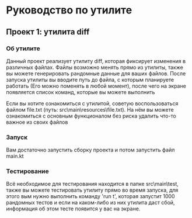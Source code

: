 # Руководство по утилите
## Проект 1: утилита diff
### Об утилите
Данный проект реализует утилиту diff, которая фиксирует изменения в различных файлах.
Файлы возможно менять прямо из утилиты, также вы можете генерировать рандомные данные для ваших файлов.
После запуска утилиты вы вводите путь до файла, с которым планируете работать (Его можно поменять в любой момент), после чего
 на экране появляется список команд, которые вы можете выполнить

Если вы хотите ознакомиться с утилитой, советую воспользоваться файлом file.txt (путь: src\main\resources\file.txt).
На нём вы можете ознакомиться с основным функционалом без риска удалить что-то важное из своих файлов

### Запуск
Вам достаточно запустить сборку проекта и потом запустить файл main.kt

### Тестирование
Всё необходимое для тестирования находится в папке src\main\test, также вы можете тестировать утилиту прямо во время запуска, для 
этого вым нужно выполнить команду 'run t', которая запустит 1000 рандомных тестов и если на каком-либо из них утилита даст сбой,
информация об этом тесте появится у вас на экране.

